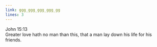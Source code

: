 ```yaml
---
link: ggg_ggg_ggg_ggg_gg
lines: 3
---
```

John 15:13<br>
Greater love hath no man than this, that a man lay down his life for his friends.
